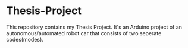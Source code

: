 # Thesis-Project
This repository contains my Thesis Project. It's an Arduino project of an autonomous/automated robot car that consists of two seperate codes(modes).
